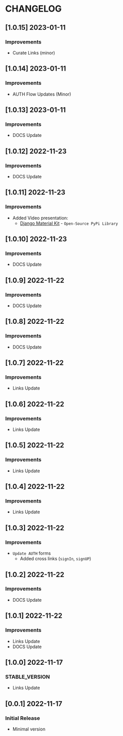 # CHANGELOG

## [1.0.15] 2023-01-11
### Improvements

- Curate Links (minor) 

## [1.0.14] 2023-01-11
### Improvements

- AUTH Flow Updates (Minor)

## [1.0.13] 2023-01-11
### Improvements

- DOCS Update

## [1.0.12] 2022-11-23
### Improvements

- DOCS Update

## [1.0.11] 2022-11-23
### Improvements

- Added Video presentation:
  - [Django Material Kit](https://www.youtube.com/watch?v=LkFNuotJEUM) - `Open-Source PyPi Library`

## [1.0.10] 2022-11-23
### Improvements

- DOCS Update

## [1.0.9] 2022-11-22
### Improvements

- DOCS Update

## [1.0.8] 2022-11-22
### Improvements

- DOCS Update

## [1.0.7] 2022-11-22
### Improvements

- Links Update

## [1.0.6] 2022-11-22
### Improvements

- Links Update

## [1.0.5] 2022-11-22
### Improvements

- Links Update

## [1.0.4] 2022-11-22
### Improvements

- Links Update

## [1.0.3] 2022-11-22
### Improvements

- `Update AUTH` forms
  - Added cross links (`signIn`, `signUP`) 

## [1.0.2] 2022-11-22
### Improvements

- DOCS Update 

## [1.0.1] 2022-11-22
### Improvements

- Links Update
- DOCS Update 

## [1.0.0] 2022-11-17
### STABLE_VERSION

- Links Update 

## [0.0.1] 2022-11-17
### Initial Release

- Minimal version
